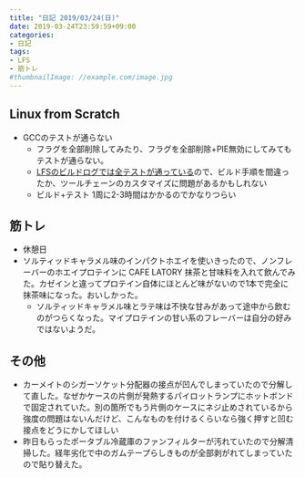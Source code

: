 ```yaml
---
title: "日記 2019/03/24(日)"
date: 2019-03-24T23:59:59+09:00
categories:
- 日記
tags:
- LFS
- 筋トレ
#thumbnailImage: //example.com/image.jpg
---
```


## Linux from Scratch
- GCCのテストが通らない
  - フラグを全部削除してみたり、フラグを全部削除+PIE無効にしてみてもテストが通らない。
  - [LFSのビルドログでは全テストが通っている](http://www.linuxfromscratch.org/lfs/build-logs/8.3/i7-5820K/test-logs/087-gcc-8.2.0)ので、ビルド手順を間違ったか、ツールチェーンのカスタマイズに問題があるかもしれない
  - ビルド+テスト 1周に2-3時間はかかるのでかなりつらい

## 筋トレ
- 休憩日
- ソルティッドキャラメル味のインパクトホエイを使いきったので、ノンフレーバーのホエイプロテインに CAFE LATORY 抹茶と甘味料を入れて飲んでみた。カゼインと違ってプロテイン自体にほとんど味がないので1本で完全に抹茶味になった。おいしかった。
  - ソルティッドキャラメル味とラテ味は不快な甘みがあって途中から飲むのがつらくなった。マイプロテインの甘い系のフレーバーは自分の好みではないようだ。

## その他
- カーメイトのシガーソケット分配器の接点が凹んでしまっていたので分解して直した。なぜかケースの片側が発熱するパイロットランプにホットボンドで固定されていた。別の箇所でもう片側のケースにネジ止めされているから強度の問題はないんだけど、こんなものを付けるくらいなら強く押すと凹む接点をどうにかしてほしい
- 昨日もらったポータブル冷蔵庫のファンフィルターが汚れていたので分解清掃した。経年劣化で中のガムテープらしきものが全部剥がれてしまっていたので貼り替えた。

<!--more-->
